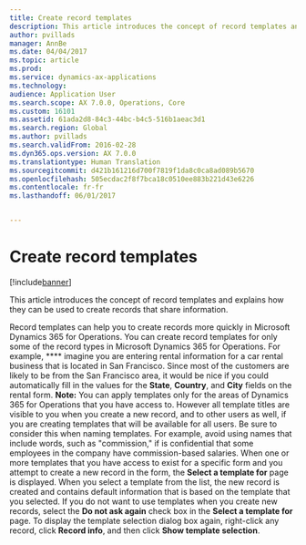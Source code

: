 ```yaml
---
title: Create record templates
description: This article introduces the concept of record templates and explains how they can be used to create records that share information.
author: pvillads
manager: AnnBe
ms.date: 04/04/2017
ms.topic: article
ms.prod: 
ms.service: dynamics-ax-applications
ms.technology: 
audience: Application User
ms.search.scope: AX 7.0.0, Operations, Core
ms.custom: 16101
ms.assetid: 61ada2d8-84c3-44bc-b4c5-516b1aeac3d1
ms.search.region: Global
ms.author: pvillads
ms.search.validFrom: 2016-02-28
ms.dyn365.ops.version: AX 7.0.0
ms.translationtype: Human Translation
ms.sourcegitcommit: d421b161216d700f7819f1da8c0ca8ad089b5670
ms.openlocfilehash: 505ecdac2f8f7bca18c0510ee883b221d43e6226
ms.contentlocale: fr-fr
ms.lasthandoff: 06/01/2017


---
```


# <a name="create-record-templates"></a>Create record templates

[!include[banner](../includes/banner.md)]


This article introduces the concept of record templates and explains how they can be used to create records that share information.

Record templates can help you to create records more quickly in Microsoft Dynamics 365 for Operations. You can create record templates for only some of the record types in Microsoft Dynamics 365 for Operations. For example, **** imagine you are entering rental information for a car rental business that is located in San Francisco. Since most of the customers are likely to be from the San Francisco area, it would be nice if you could automatically fill in the values for the **State**, **Country**, and **City** fields on the rental form. **Note:** You can apply templates only for the areas of Dynamics 365 for Operations that you have access to. However all template titles are visible to you when you create a new record, and to other users as well, if you are creating templates that will be available for all users. Be sure to consider this when naming templates. For example, avoid using names that include words, such as "commission," if is confidential that some employees in the company have commission-based salaries. When one or more templates that you have access to exist for a specific form and you attempt to create a new record in the form, the **Select a template for** page is displayed. When you select a template from the list, the new record is created and contains default information that is based on the template that you selected. If you do not want to use templates when you create new records, select the **Do not ask again** check box in the **Select a template for** page. To display the template selection dialog box again, right-click any record, click **Record info**, and then click **Show template selection**.




